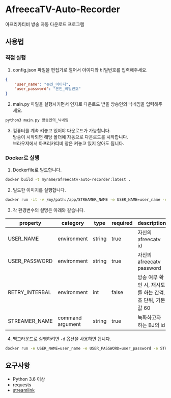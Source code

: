 # AfreecaTV-Auto-Recorder
아프리카티비 방송 자동 다운로드 프로그램

## 사용법

### 직접 실행

1. config.json 파일을 편집기로 열어서 아이디와 비밀번호를 입력해주세요.
```json
{
    "user_name": "본인_아이디",
    "user_password": "본인_비밀번호"
}
```

2. main.py 파일을 실행시키면서 인자로 다운로드 받을 방송인의 닉네임을 입력해주세요.
```bash
python3 main.py 방송인의_닉네임
```

3. 컴퓨터를 계속 켜놓고 있어야 다운로드가 가능합니다.<br>방송이 시작되면 해당 폴더에 자동으로 다운로드를 시작합니다.<br>브라우저에서 아프리카티비 창은 켜놓고 있지 않아도 됩니다.

### Docker로 실행

1. Dockerfile로 빌드합니다.
```bash
docker build -t myname/afreecatv-auto-recorder:latest .
```

2. 빌드한 이미지를 실행합니다.
```bash
docker run -it -v /my/path:/app/STREAMER_NAME -e USER_NAME=user_name -e USER_PASSWORD=user_password myname/afreecatv-auto-recorder:latest STREAMER_NAME
```

3. 각 환경변수의 설명은 아래와 같습니다.

| property       | category    | type   | required | description                          |
|----------------|-------------|--------|----------|--------------------------------------|
| USER_NAME      | environment | string | true  | 자신의 afreecatv id                     |
| USER_PASSWORD  | environment | string | true    | 자신의 afreecatv password               |
| RETRY_INTERBAL | environment |  int   | false   | 방송 여부 확인 시, 재시도를 하는 간격. 초 단위, 기본값 60 |
| STREAMER_NAME | command argument | string | true | 녹화하고자 하는 BJ의 id |

4. 백그라운드로 실행하려면 `-d` 옵션을 사용하면 됩니다.
```bash
docker run -e USER_NAME=user_name -e USER_PASSWORD=user_password -e STREAMER=streamer myname/afreecatv-auto-recorder:latest -d
```


## 요구사항
- Python 3.6 이상
- requests
- [streamlink](https://streamlink.github.io)